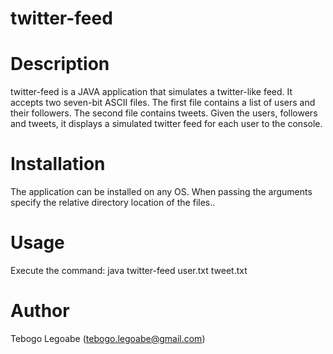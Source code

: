 # twitter-feed

# Description
twitter-feed is a JAVA application that simulates a twitter-like feed. It accepts two seven-bit ASCII files. The first file contains a list of users and their followers. The second file contains tweets. Given the users, followers and tweets, it displays a simulated twitter feed for each user to the console.

# Installation
The application can be installed on any OS. When passing the arguments specify the relative directory location of the files.. 

# Usage
Execute the command: java twitter-feed user.txt tweet.txt

# Author
Tebogo Legoabe (tebogo.legoabe@gmail.com)

